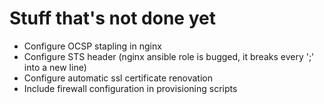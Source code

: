 # Stuff that's not done yet

- Configure OCSP stapling in nginx
- Configure STS header (nginx ansible role is bugged, it breaks every ';' into a new line)
- Configure automatic ssl certificate renovation
- Include firewall configuration in provisioning scripts
